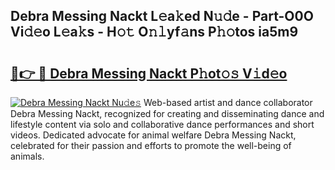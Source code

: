 ## Debra Messing Nackt L𝚎a𝚔ed N𝚞𝚍e - Part-O0O Vi𝚍𝚎o L𝚎a𝚔s - H𝚘𝚝 O𝚗𝚕yf𝚊ns P𝚑𝚘tos ia5m9

# <h2><a href="http://kfddq2.oniu.top/?m=Debra+Messing+Nackt">🔗👉 🔴 Debra Messing Nackt P𝚑ot𝚘𝚜 V𝚒d𝚎o</a></h2>

[![Debra Messing Nackt Nu𝚍e𝚜](https://i.imgur.com/0qMVB7G.gif)](http://kfddq2.oniu.top/?m=Debra+Messing+Nackt)
Web-based artist and dance collaborator Debra Messing Nackt, recognized for creating and disseminating dance and lifestyle content via solo and collaborative dance performances and short videos. Dedicated advocate for animal welfare Debra Messing Nackt, celebrated for their passion and efforts to promote the well-being of animals.  
